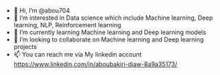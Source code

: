 - 👋 Hi, I’m @abou704
- 👀 I’m interested in Data science which include Machine learning, Deep learning, NLP, Reinforcement learning
- 🌱 I’m currently learning Machine learning and Deep learning models
- 💞️ I’m looking to collaborate on Machine learning and Deep learning projects
- 📫 You can reach me via My linkedin account https://www.linkedin.com/in/aboubakiri-diaw-8a9a35173/

<!---
abou704/abou704 is a ✨ special ✨ repository because its `README.md` (this file) appears on your GitHub profile.
You can click the Preview link to take a look at your changes.
--->
